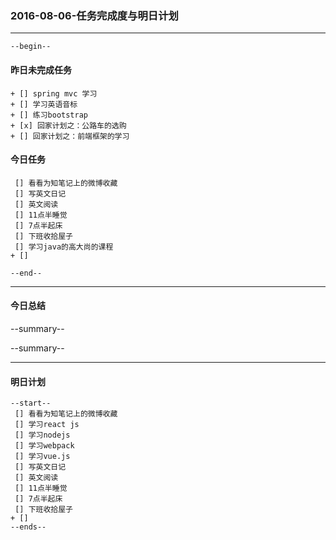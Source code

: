 ### 2016-08-06-任务完成度与明日计划

----------------------------------------------------------------------------------------------------------
    --begin--
#### 昨日未完成任务
    + [] spring mvc 学习
    + [] 学习英语音标
    + [] 练习bootstrap 
    + [x] 回家计划之：公路车的选购
    + [] 回家计划之：前端框架的学习

#### 今日任务
     [] 看看为知笔记上的微博收藏
     [] 写英文日记
     [] 英文阅读
     [] 11点半睡觉
     [] 7点半起床
     [] 下班收拾屋子
     [] 学习java的高大尚的课程
    + [] 
    
	--end--

----------------------------------------------------------------------------------------------------------
#### 今日总结
--summary--


--summary--

----------------------------------------------------------------------------------------------------------
#### 明日计划
    --start--
     [] 看看为知笔记上的微博收藏
     [] 学习react js
     [] 学习nodejs
     [] 学习webpack
     [] 学习vue.js
     [] 写英文日记
     [] 英文阅读
     [] 11点半睡觉
     [] 7点半起床
     [] 下班收拾屋子
    + [] 
    --ends--
